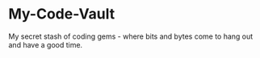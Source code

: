 # My-Code-Vault
My secret stash of coding gems - where bits and bytes come to hang out and have a good time.
